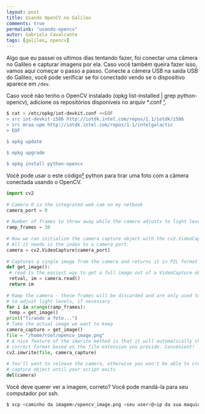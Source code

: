 ```yaml
---
layout: post
title: Usando OpenCV no Galileo
comments: true
permalink: "usando-opencv"
autor: Gabriela Cavalcante
tags: [galileo, opencv]
---
```


Algo que eu passei os ultimos dias tentando fazer, foi conectar uma câmera no Galileo e capturar imagens por ela. Caso você também queira fazer isso, vamos aqui começar o passo a passo. Conecte a câmera USB na saida USB do Galileo, você pode verificar se foi conectado vendo se o dispositivo aparece em ```/dev```. 

Caso você não tenho o OpenCV instalado (opkg list-installed | grep python-opencv), adicione os repositórios disponíveis no arquiv *.conf [¹](https://communities.intel.com/thread/56046).


```bash
$ cat > /etc/opkg/iot-devkit.conf <<EOF
> src iot-devkit-i586 http://iotdk.intel.com/repos/1.1/iotdk/i586
> src mraa-upm http://iotdk.intel.com/repos/1.1/intelgalactic
> EOF

$ opkg update
 
$ opkg upgrade

$ opkg install python-opencv
```

Você pode usar o este código[²](http://codeplasma.com/2012/12/03/getting-webcam-images-with-python-and-opencv-2-for-real-this-time/) python para tirar uma foto com a câmera conectada usando o OpenCV.

```python
import cv2
 
# Camera 0 is the integrated web cam on my netbook
camera_port = 0
 
# Number of frames to throw away while the camera adjusts to light levels
ramp_frames = 30
 
# Now we can initialize the camera capture object with the cv2.VideoCapture class.
# All it needs is the index to a camera port.
camera = cv2.VideoCapture(camera_port)
 
# Captures a single image from the camera and returns it in PIL format
def get_image():
 # read is the easiest way to get a full image out of a VideoCapture object.
 retval, im = camera.read()
 return im
 
# Ramp the camera - these frames will be discarded and are only used to allow v4l2
# to adjust light levels, if necessary
for i in xrange(ramp_frames):
 temp = get_image()
print("Tirando a foto...")
# Take the actual image we want to keep
camera_capture = get_image()
file = "/home/root/opencv_image.png"
# A nice feature of the imwrite method is that it will automatically choose the
# correct format based on the file extension you provide. Convenient!
cv2.imwrite(file, camera_capture)
 
# You'll want to release the camera, otherwise you won't be able to create a new
# capture object until your script exits
del(camera)
```
Você deve querer ver a imagem, correto? Você pode mandá-la para seu computador por ssh.

```bash
$ scp <caminho da imagem>/opencv_image.png <seu user>@<ip da sua maquina>:/<pasta de destino>/

```